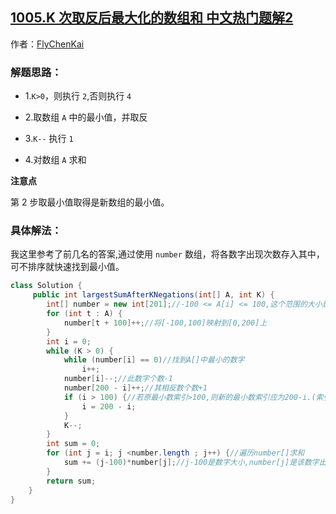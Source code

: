 ## [1005.K 次取反后最大化的数组和 中文热门题解2](https://leetcode.cn/problems/maximize-sum-of-array-after-k-negations/solutions/100000/java-chao-yue-9966xiang-xi-jie-xi-by-flychenkai)

作者：[FlyChenKai](https://leetcode.cn/u/FlyChenKai)
### 解题思路：
* 1.`K>0`，则执行 `2`,否则执行 `4`

* 2.取数组 `A` 中的最小值，并取反

* 3.`K--` 执行 `1`

* 4.对数组 `A` 求和

**注意点**


第 $2$ 步取最小值取得是新数组的最小值。
### 具体解法：
我这里参考了前几名的答案,通过使用 `number` 数组，将各数字出现次数存入其中，可不排序就快速找到最小值。
```java [-Java]
class Solution {
     public int largestSumAfterKNegations(int[] A, int K) {
        int[] number = new int[201];//-100 <= A[i] <= 100,这个范围的大小是201
        for (int t : A) {
            number[t + 100]++;//将[-100,100]映射到[0,200]上
        }
        int i = 0;
        while (K > 0) {
            while (number[i] == 0)//找到A[]中最小的数字
                i++;
            number[i]--;//此数字个数-1
            number[200 - i]++;//其相反数个数+1
            if (i > 100) {//若原最小数索引>100,则新的最小数索引应为200-i.(索引即number[]数组的下标)
                i = 200 - i;
            }
            K--;
        }
        int sum = 0;
        for (int j = i; j <number.length ; j++) {//遍历number[]求和
            sum += (j-100)*number[j];//j-100是数字大小,number[j]是该数字出现次数.
        }
        return sum;
    }
}
```
